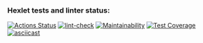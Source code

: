 ### Hexlet tests and linter status:
[![Actions Status](https://github.com/wintermute28/python-project-50/workflows/hexlet-check/badge.svg)](https://github.com/wintermute28/python-project-50/actions)
[![lint-check](https://github.com/wintermute28/python-project-50/actions/workflows/lint_check.yml/badge.svg)](https://github.com/wintermute28/python-project-50/actions/workflows/lint_check.yml)
[![Maintainability](https://api.codeclimate.com/v1/badges/bebc29349532db75a6a0/maintainability)](https://codeclimate.com/github/wintermute28/python-project-50/maintainability)
[![Test Coverage](https://api.codeclimate.com/v1/badges/bebc29349532db75a6a0/test_coverage)](https://codeclimate.com/github/wintermute28/python-project-50/test_coverage)
[![asciicast](https://asciinema.org/a/519182.svg)](https://asciinema.org/a/519182)